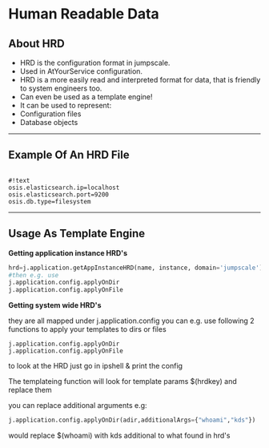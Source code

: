 Human Readable Data
===================

About HRD
---------
* HRD is the configuration format in jumpscale.
* Used in AtYourService configuration.
* HRD is a more easily read and interpreted format for data, that is friendly to system engineers too.
* Can even be used as a template engine!
* It can be used to represent:
 * Configuration files
 * Database objects

* * * * *
Example Of An HRD File
----------------------

```shell

#!text
osis.elasticsearch.ip=localhost
osis.elasticsearch.port=9200
osis.db.type=filesystem
```

* * * * *
Usage As Template Engine
------------------------

**Getting application instance HRD's**

```python
hrd=j.application.getAppInstanceHRD(name, instance, domain='jumpscale')
#then e.g. use
j.application.config.applyOnDir
j.application.config.applyOnFile
```

**Getting system wide HRD's**

they are all mapped under j.application.config
you can e.g. use following 2 functions to apply your templates to dirs or files

```shell
j.application.config.applyOnDir
j.application.config.applyOnFile
```
to look at the HRD just go in ipshell & print the config

The templateing function will look for template params \$(hrdkey) and replace them

you can replace additional arguments e.g:

```python
j.application.config.applyOnDir(adir,additionalArgs={"whoami","kds"})
```

would replace \$(whoami) with kds additional to what found in hrd's